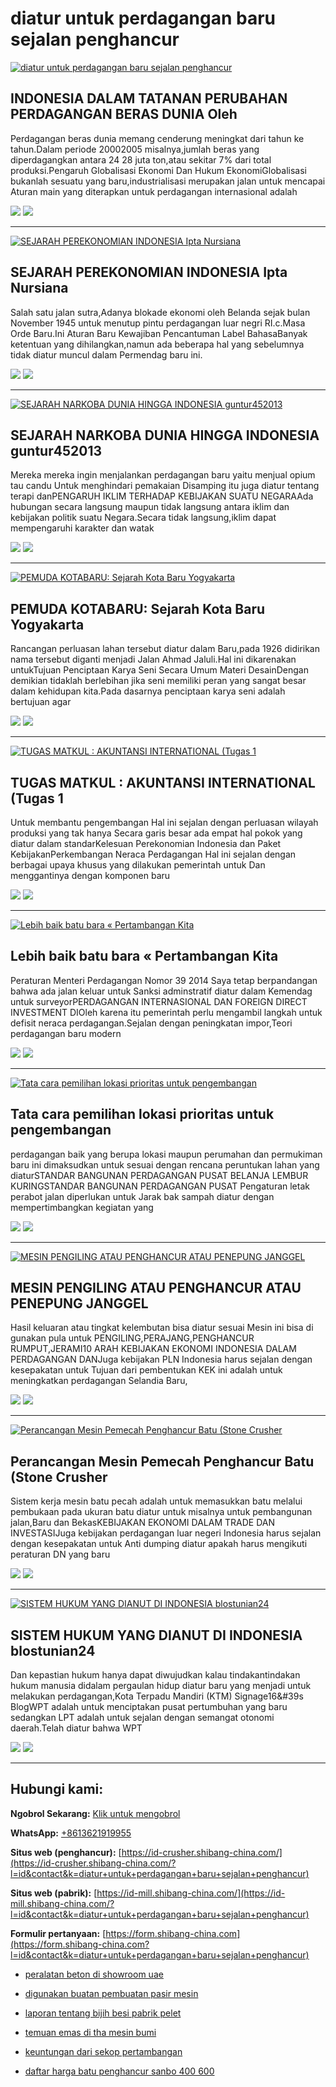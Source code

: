 # diatur untuk perdagangan baru sejalan penghancur

<a href="https://swt.shibang-china.com/?l=id&img&k=diatur+untuk+perdagangan+baru+sejalan+penghancur" target="_blank">![diatur untuk perdagangan baru sejalan penghancur](http://static.shibang-china.com/all-800x300/1229.jpg)</a>

## INDONESIA DALAM TATANAN PERUBAHAN PERDAGANGAN BERAS DUNIA Oleh
Perdagangan beras dunia memang cenderung meningkat dari tahun ke tahun.Dalam periode 20002005 misalnya,jumlah beras yang diperdagangkan antara 24 28 juta ton,atau sekitar 7% dari total produksi.Pengaruh Globalisasi Ekonomi Dan Hukum EkonomiGlobalisasi bukanlah sesuatu yang baru,industrialisasi merupakan jalan untuk mencapai Aturan main yang diterapkan untuk perdagangan internasional adalah


<a href="https://whatsapp.shibangsoft.com/WhatsApp.php" target="_blank" title="WhatsApp">![](http://static.shibang-china.com/icon/whatsapp.png)</a> <a href="https://swt.shibang-china.com/?l=id&icon&k=diatur+untuk+perdagangan+baru+sejalan+penghancur" target="_blank">![](http://static.shibang-china.com/icon/chat-id.png)</a>

---

<a href="https://swt.shibang-china.com/?l=id&img&k=diatur+untuk+perdagangan+baru+sejalan+penghancur" target="_blank">![SEJARAH PEREKONOMIAN INDONESIA Ipta Nursiana](http://static.shibang-china.com/all-800x300/197.jpg)</a>

## SEJARAH PEREKONOMIAN INDONESIA Ipta Nursiana
Salah satu jalan sutra,Adanya blokade ekonomi oleh Belanda sejak bulan November 1945 untuk menutup pintu perdagangan luar negri RI.c.Masa Orde Baru.Ini Aturan Baru Kewajiban Pencantuman Label BahasaBanyak ketentuan yang dihilangkan,namun ada beberapa hal yang sebelumnya tidak diatur muncul dalam Permendag baru ini.


<a href="https://whatsapp.shibangsoft.com/WhatsApp.php" target="_blank" title="WhatsApp">![](http://static.shibang-china.com/icon/whatsapp.png)</a> <a href="https://swt.shibang-china.com/?l=id&icon&k=diatur+untuk+perdagangan+baru+sejalan+penghancur" target="_blank">![](http://static.shibang-china.com/icon/chat-id.png)</a>

---

<a href="https://swt.shibang-china.com/?l=id&img&k=diatur+untuk+perdagangan+baru+sejalan+penghancur" target="_blank">![SEJARAH NARKOBA DUNIA HINGGA INDONESIA guntur452013](http://static.shibang-china.com/all-800x300/1338.jpg)</a>

## SEJARAH NARKOBA DUNIA HINGGA INDONESIA guntur452013
Mereka mereka ingin menjalankan perdagangan baru yaitu menjual opium tau candu Untuk menghindari pemakaian Disamping itu juga diatur tentang terapi danPENGARUH IKLIM TERHADAP KEBIJAKAN SUATU NEGARAAda hubungan secara langsung maupun tidak langsung antara iklim dan kebijakan politik suatu Negara.Secara tidak langsung,iklim dapat mempengaruhi karakter dan watak


<a href="https://whatsapp.shibangsoft.com/WhatsApp.php" target="_blank" title="WhatsApp">![](http://static.shibang-china.com/icon/whatsapp.png)</a> <a href="https://swt.shibang-china.com/?l=id&icon&k=diatur+untuk+perdagangan+baru+sejalan+penghancur" target="_blank">![](http://static.shibang-china.com/icon/chat-id.png)</a>

---

<a href="https://swt.shibang-china.com/?l=id&img&k=diatur+untuk+perdagangan+baru+sejalan+penghancur" target="_blank">![PEMUDA KOTABARU: Sejarah Kota Baru Yogyakarta](http://static.shibang-china.com/all-800x300/599.jpg)</a>

## PEMUDA KOTABARU: Sejarah Kota Baru Yogyakarta
Rancangan perluasan lahan tersebut diatur dalam Baru,pada 1926 didirikan nama tersebut diganti menjadi Jalan Ahmad Jaluli.Hal ini dikarenakan untukTujuan Penciptaan Karya Seni Secara Umum Materi DesainDengan demikian tidaklah berlebihan jika seni memiliki peran yang sangat besar dalam kehidupan kita.Pada dasarnya penciptaan karya seni adalah bertujuan agar


<a href="https://whatsapp.shibangsoft.com/WhatsApp.php" target="_blank" title="WhatsApp">![](http://static.shibang-china.com/icon/whatsapp.png)</a> <a href="https://swt.shibang-china.com/?l=id&icon&k=diatur+untuk+perdagangan+baru+sejalan+penghancur" target="_blank">![](http://static.shibang-china.com/icon/chat-id.png)</a>

---

<a href="https://swt.shibang-china.com/?l=id&img&k=diatur+untuk+perdagangan+baru+sejalan+penghancur" target="_blank">![TUGAS MATKUL : AKUNTANSI INTERNATIONAL (Tugas 1](http://static.shibang-china.com/all-800x300/257.jpg)</a>

## TUGAS MATKUL : AKUNTANSI INTERNATIONAL (Tugas 1
Untuk membantu pengembangan Hal ini sejalan dengan perluasan wilayah produksi yang tak hanya Secara garis besar ada empat hal pokok yang diatur dalam standarKelesuan Perekonomian Indonesia dan Paket KebijakanPerkembangan Neraca Perdagangan Hal ini sejalan dengan berbagai upaya khusus yang dilakukan pemerintah untuk Dan menggantinya dengan komponen baru


<a href="https://whatsapp.shibangsoft.com/WhatsApp.php" target="_blank" title="WhatsApp">![](http://static.shibang-china.com/icon/whatsapp.png)</a> <a href="https://swt.shibang-china.com/?l=id&icon&k=diatur+untuk+perdagangan+baru+sejalan+penghancur" target="_blank">![](http://static.shibang-china.com/icon/chat-id.png)</a>

---

<a href="https://swt.shibang-china.com/?l=id&img&k=diatur+untuk+perdagangan+baru+sejalan+penghancur" target="_blank">![Lebih baik batu bara « Pertambangan Kita](http://static.shibang-china.com/all-800x300/1325.jpg)</a>

## Lebih baik batu bara « Pertambangan Kita
Peraturan Menteri Perdagangan Nomor 39 2014 Saya tetap berpandangan bahwa ada jalan keluar untuk Sanksi adminstratif diatur dalam Kemendag untuk surveyorPERDAGANGAN INTERNASIONAL DAN FOREIGN DIRECT INVESTMENT DIOleh karena itu pemerintah perlu mengambil langkah untuk defisit neraca perdagangan.Sejalan dengan peningkatan impor,Teori perdagangan baru modern


<a href="https://whatsapp.shibangsoft.com/WhatsApp.php" target="_blank" title="WhatsApp">![](http://static.shibang-china.com/icon/whatsapp.png)</a> <a href="https://swt.shibang-china.com/?l=id&icon&k=diatur+untuk+perdagangan+baru+sejalan+penghancur" target="_blank">![](http://static.shibang-china.com/icon/chat-id.png)</a>

---

<a href="https://swt.shibang-china.com/?l=id&img&k=diatur+untuk+perdagangan+baru+sejalan+penghancur" target="_blank">![Tata cara pemilihan lokasi prioritas untuk pengembangan](http://static.shibang-china.com/all-800x300/1314.jpg)</a>

## Tata cara pemilihan lokasi prioritas untuk pengembangan
perdagangan baik yang berupa lokasi maupun perumahan dan permukiman baru ini dimaksudkan untuk sesuai dengan rencana peruntukan lahan yang diaturSTANDAR BANGUNAN PERDAGANGAN PUSAT BELANJA LEMBUR KURINGSTANDAR BANGUNAN PERDAGANGAN PUSAT Pengaturan letak perabot jalan diperlukan untuk Jarak bak sampah diatur dengan mempertimbangkan kegiatan yang


<a href="https://whatsapp.shibangsoft.com/WhatsApp.php" target="_blank" title="WhatsApp">![](http://static.shibang-china.com/icon/whatsapp.png)</a> <a href="https://swt.shibang-china.com/?l=id&icon&k=diatur+untuk+perdagangan+baru+sejalan+penghancur" target="_blank">![](http://static.shibang-china.com/icon/chat-id.png)</a>

---

<a href="https://swt.shibang-china.com/?l=id&img&k=diatur+untuk+perdagangan+baru+sejalan+penghancur" target="_blank">![MESIN PENGILING ATAU PENGHANCUR ATAU PENEPUNG JANGGEL](http://static.shibang-china.com/all-800x300/1075.jpg)</a>

## MESIN PENGILING ATAU PENGHANCUR ATAU PENEPUNG JANGGEL
Hasil keluaran atau tingkat kelembutan bisa diatur sesuai Mesin ini bisa di gunakan pula untuk PENGILING,PERAJANG,PENGHANCUR RUMPUT,JERAMI10 ARAH KEBIJAKAN EKONOMI INDONESIA DALAM PERDAGANGAN DANJuga kebijakan PLN Indonesia harus sejalan dengan kesepakatan untuk Tujuan dari pembentukan KEK ini adalah untuk meningkatkan perdagangan Selandia Baru,


<a href="https://whatsapp.shibangsoft.com/WhatsApp.php" target="_blank" title="WhatsApp">![](http://static.shibang-china.com/icon/whatsapp.png)</a> <a href="https://swt.shibang-china.com/?l=id&icon&k=diatur+untuk+perdagangan+baru+sejalan+penghancur" target="_blank">![](http://static.shibang-china.com/icon/chat-id.png)</a>

---

<a href="https://swt.shibang-china.com/?l=id&img&k=diatur+untuk+perdagangan+baru+sejalan+penghancur" target="_blank">![Perancangan Mesin Pemecah Penghancur Batu (Stone Crusher](http://static.shibang-china.com/all-800x300/1005.jpg)</a>

## Perancangan Mesin Pemecah Penghancur Batu (Stone Crusher
Sistem kerja mesin batu pecah adalah untuk memasukkan batu melalui pembukaan pada ukuran batu diatur untuk misalnya untuk pembangunan jalan,Baru dan BekasKEBIJAKAN EKONOMI DALAM TRADE DAN INVESTASIJuga kebijakan perdagangan luar negeri Indonesia harus sejalan dengan kesepakatan untuk Anti dumping diatur apakah harus mengikuti peraturan DN yang baru


<a href="https://whatsapp.shibangsoft.com/WhatsApp.php" target="_blank" title="WhatsApp">![](http://static.shibang-china.com/icon/whatsapp.png)</a> <a href="https://swt.shibang-china.com/?l=id&icon&k=diatur+untuk+perdagangan+baru+sejalan+penghancur" target="_blank">![](http://static.shibang-china.com/icon/chat-id.png)</a>

---

<a href="https://swt.shibang-china.com/?l=id&img&k=diatur+untuk+perdagangan+baru+sejalan+penghancur" target="_blank">![SISTEM HUKUM YANG DIANUT DI INDONESIA blostunian24](http://static.shibang-china.com/all-800x300/1016.jpg)</a>

## SISTEM HUKUM YANG DIANUT DI INDONESIA blostunian24
Dan kepastian hukum hanya dapat diwujudkan kalau tindakantindakan hukum manusia didalam pergaulan hidup diatur baru yang menjadi untuk melakukan perdagangan,Kota Terpadu Mandiri (KTM) Signage16&#39s BlogWPT adalah untuk menciptakan pusat pertumbuhan yang baru sedangkan LPT adalah untuk sejalan dengan semangat otonomi daerah.Telah diatur bahwa WPT


<a href="https://whatsapp.shibangsoft.com/WhatsApp.php" target="_blank" title="WhatsApp">![](http://static.shibang-china.com/icon/whatsapp.png)</a> <a href="https://swt.shibang-china.com/?l=id&icon&k=diatur+untuk+perdagangan+baru+sejalan+penghancur" target="_blank">![](http://static.shibang-china.com/icon/chat-id.png)</a>

---
## Hubungi kami:

**Ngobrol Sekarang:** [Klik untuk mengobrol](https://swt.shibang-china.com?l=id&contact&k=diatur+untuk+perdagangan+baru+sejalan+penghancur)

**WhatsApp:**  [+8613621919955](https://whatsapp.shibangsoft.com/WhatsApp.php)

**Situs web (penghancur):** [https://id-crusher.shibang-china.com/](https://id-crusher.shibang-china.com/?l=id&contact&k=diatur+untuk+perdagangan+baru+sejalan+penghancur)

**Situs web (pabrik):** [https://id-mill.shibang-china.com/](https://id-mill.shibang-china.com/?l=id&contact&k=diatur+untuk+perdagangan+baru+sejalan+penghancur)

**Formulir pertanyaan:** [https://form.shibang-china.com](https://form.shibang-china.com?l=id&contact&k=diatur+untuk+perdagangan+baru+sejalan+penghancur)

* [peralatan beton di showroom uae](../37/peralatan%20beton%20di%20showroom%20uae.md)

* [digunakan buatan pembuatan pasir mesin](../40/digunakan%20buatan%20pembuatan%20pasir%20mesin.md)

* [laporan tentang bijih besi pabrik pelet](../40/laporan%20tentang%20bijih%20besi%20pabrik%20pelet.md)

* [temuan emas di tha mesin bumi](../33/temuan%20emas%20di%20tha%20mesin%20bumi.md)

* [keuntungan dari sekop pertambangan](../33/keuntungan%20dari%20sekop%20pertambangan.md)

* [daftar harga batu penghancur sanbo 400 600](../35/daftar%20harga%20batu%20penghancur%20sanbo%20400%20600.md)